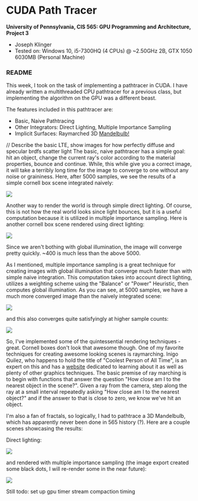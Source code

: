 CUDA Path Tracer
================

**University of Pennsylvania, CIS 565: GPU Programming and Architecture, Project 3**

* Joseph Klinger
* Tested on: Windows 10, i5-7300HQ (4 CPUs) @ ~2.50GHz 2B, GTX 1050 6030MB (Personal Machine)

### README

This week, I took on the task of implementing a pathtracer in CUDA. I have already written a multithreaded CPU pathtracer for a previous class,
but implementing the algorithm on the GPU was a different beast.

The features included in this pathtracer are:
- Basic, Naive Pathtracing
- Other Integrators: Direct Lighting, Multiple Importance Sampling
- Implicit Surfaces: Raymarched 3D [Mandelbulb!](http://www.skytopia.com/project/fractal/mandelbulb.html)

// Describe the basic LTE, show images for how perfectly diffuse and specular brdfs scatter light
The basic, naive pathtracer has a simple goal: hit an object, change the current ray's color according to the material properties, bounce and continue.
While, this while give you a correct image, it will take a terribly long time for the image to converge to one without any noise or graininess. Here, after 5000 samples,
we see the results of a simple cornell box scene integrated naively:

![](img/cornellBox_5000samples_MatchesReference.png)

Another way to render the world is through simple direct lighting. Of course, this is not how the real world looks since light bounces, but it is a useful computation
because it is utilized in multiple importance sampling. Here is another cornell box scene rendered using direct lighting:

![](img/cornellBox_DL_400samp.png)

Since we aren't bothing with global illumination, the image will converge pretty quickly. ~400 is much less than the above 5000.

As I mentioned, multiple importance sampling is a great technique for creating images with global illumination that converge much faster than with simple naive integration.
This computation takes into account direct lighting, utilizes a weighting scheme using the "Balance" or "Power" Heuristic, then computes global illumination. As you can see,
at 5000 samples, we have a much more converged image than the naively integrated scene:

![](img/cornell_MIS_5000samp.png)

and this also converges quite satisfyingly at higher sample counts:

![](img/cornell_MIS_20000samp.png)

So, I've implemented some of the quintessential rendering techniques - great. Cornell boxes don't look that awesome though. One of my favorite techniques for creating
awesome looking scenes is raymarching. Inigo Quilez, who happens to hold the title of "Coolest Person of All Time", is an expert on this and has a [website](http://iquilezles.org/www/) dedicated to learning about
it as well as plenty of other graphics techniques. The basic premise of ray marching is to begin with functions that answer the question "How close am I to the nearest object in the scene?".
Given a ray from the camera, step along the ray at a small interval repeatedly asking "How close am I to the nearest object?" and if the answer to that is close to zero, we know we've
hit an object.

I'm also a fan of fractals, so logically, I had to pathtrace a 3D Mandelbulb, which has apparently never been done in 565 history (?). Here are a couple scenes showcasing the results:

Direct lighting:

![](img/Mandelbulb_3PtLighting_DL_500samp.PNG)

and rendered with multiple importance sampling (the image export created some black dots, I will re-render some in the near future):

![](img/mandelbulb_cornell_MIS5000samp.png)

Still todo:
set up gpu timer
stream compaction timing
